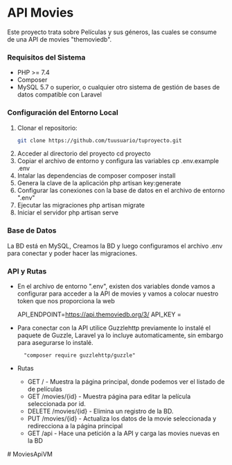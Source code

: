 # API Movies

Este proyecto trata sobre Películas y sus géneros, las cuales se consume de una API de movies "themoviedb".


### Requisitos del Sistema
- PHP >= 7.4
- Composer
- MySQL 5.7 o superior, o cualquier otro sistema de gestión de bases de datos compatible con Laravel

### Configuración del Entorno Local

1. Clonar el repositorio:
   ```bash
   git clone https://github.com/tuusuario/tuproyecto.git
2.  Acceder al directorio del proyecto 
    cd proyecto
3. Copiar el archivo de entorno y configura las variables
    cp .env.example .env
4. Intalar las dependencias de composer
    composer install
5. Genera la clave de la aplicación
    php artisan key:generate
6. Configurar las conexiones con la base de datos en el archivo de entorno ".env"
7. Ejecutar las migraciones
    php artisan migrate
8. Iniciar el servidor
    php artisan serve

### Base de Datos
La BD está en MySQL, Creamos la BD y luego configuramos el archivo .env para conectar y poder hacer las migraciones. 

### API y Rutas
- En el archivo de entorno ".env", existen dos variables donde vamos a configurar para acceder a la API de movies y vamos a colocar nuestro token que nos proporciona la web

    API_ENDPOINT=https://api.themoviedb.org/3/
    API_KEY = 

- Para conectar con la API utilice Guzzlehttp
    previamente lo instalé el paquete de Guzzle, Laravel ya lo incluye automaticamente, sin embargo para asegurarse lo instalé.

        "composer require guzzlehttp/guzzle"

- Rutas
    *   GET / - Muestra la página principal, donde podemos ver el listado de de películas
    *   GET /movies/{id} - Muestra página para editar la película seleccionada por id.
    *   DELETE /movies/{id} - Elimina un registro de la BD. 
    *   PUT /movies/{id} - Actualiza los datos de la movie seleccionada y redirecciona a la página principal
    *   GET /api - Hace una petición a la API y carga las movies nuevas en la BD 
 
#   M o v i e s A p i V M  
 